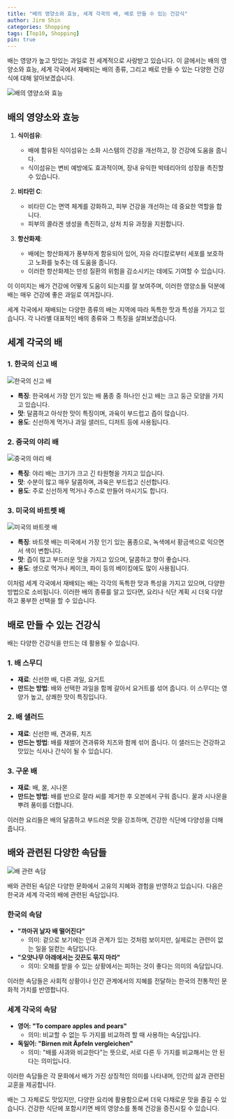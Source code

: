 ```yaml
---
title: "배의 영양소와 효능, 세계 각국의 배, 배로 만들 수 있는 건강식"
author: Jirm Shin
categories: Shopping
tags: [Top10, Shopping]
pin: true
---
```


배는 영양가 높고 맛있는 과일로 전 세계적으로 사랑받고 있습니다. 이 글에서는 배의 영양소와 효능, 세계 각국에서 재배되는 배의 종류, 그리고 배로 만들 수 있는 다양한 건강식에 대해 알아보겠습니다.

<!--more-->

![배의 영양소와 효능](https://source.unsplash.com/1600x900/?pears)

## 배의 영양소와 효능

1. **식이섬유**:
   - 배에 함유된 식이섬유는 소화 시스템의 건강을 개선하고, 장 건강에 도움을 줍니다.
   - 식이섬유는 변비 예방에도 효과적이며, 장내 유익한 박테리아의 성장을 촉진할 수 있습니다.

2. **비타민 C**:
   - 비타민 C는 면역 체계를 강화하고, 피부 건강을 개선하는 데 중요한 역할을 합니다.
   - 피부의 콜라겐 생성을 촉진하고, 상처 치유 과정을 지원합니다.

3. **항산화제**:
   - 배에는 항산화제가 풍부하게 함유되어 있어, 자유 라디칼로부터 세포를 보호하고 노화를 늦추는 데 도움을 줍니다.
   - 이러한 항산화제는 만성 질환의 위험을 감소시키는 데에도 기여할 수 있습니다.

이 이미지는 배가 건강에 어떻게 도움이 되는지를 잘 보여주며, 이러한 영양소들 덕분에 배는 매우 건강에 좋은 과일로 여겨집니다.

세계 각국에서 재배되는 다양한 종류의 배는 지역에 따라 독특한 맛과 특성을 가지고 있습니다. 각 나라별 대표적인 배의 종류와 그 특징을 살펴보겠습니다.

## 세계 각국의 배

### 1. 한국의 신고 배

![한국의 신고 배](https://source.unsplash.com/1600x900/?korean-pear)

- **특징**: 한국에서 가장 인기 있는 배 품종 중 하나인 신고 배는 크고 둥근 모양을 가지고 있습니다. 
- **맛**: 달콤하고 아삭한 맛이 특징이며, 과육이 부드럽고 즙이 많습니다.
- **용도**: 신선하게 먹거나 과일 샐러드, 디저트 등에 사용됩니다.

### 2. 중국의 야리 배

![중국의 야리 배](https://source.unsplash.com/1600x900/?chinese-pear)

- **특징**: 야리 배는 크기가 크고 긴 타원형을 가지고 있습니다.
- **맛**: 수분이 많고 매우 달콤하며, 과육은 부드럽고 신선합니다.
- **용도**: 주로 신선하게 먹거나 주스로 만들어 마시기도 합니다.

### 3. 미국의 바트렛 배

![미국의 바트렛 배](https://source.unsplash.com/1600x900/?bartlett-pear)

- **특징**: 바트렛 배는 미국에서 가장 인기 있는 품종으로, 녹색에서 황금색으로 익으면서 색이 변합니다.
- **맛**: 즙이 많고 부드러운 맛을 가지고 있으며, 달콤하고 향이 좋습니다.
- **용도**: 생으로 먹거나 케이크, 파이 등의 베이킹에도 많이 사용됩니다.

이처럼 세계 각국에서 재배되는 배는 각각의 독특한 맛과 특성을 가지고 있으며, 다양한 방법으로 소비됩니다. 이러한 배의 종류를 알고 있다면, 요리나 식단 계획 시 더욱 다양하고 풍부한 선택을 할 수 있습니다.

## 배로 만들 수 있는 건강식
배는 다양한 건강식을 만드는 데 활용될 수 있습니다.

### 1. 배 스무디
- **재료**: 신선한 배, 다른 과일, 요거트
- **만드는 방법**: 배와 선택한 과일을 함께 갈아서 요거트를 섞어 줍니다. 이 스무디는 영양가 높고, 상쾌한 맛이 특징입니다.

### 2. 배 샐러드
- **재료**: 신선한 배, 견과류, 치즈
- **만드는 방법**: 배를 채썰어 견과류와 치즈와 함께 섞어 줍니다. 이 샐러드는 건강하고 맛있는 식사나 간식이 될 수 있습니다.

### 3. 구운 배
- **재료**: 배, 꿀, 시나몬
- **만드는 방법**: 배를 반으로 잘라 씨를 제거한 후 오븐에서 구워 줍니다. 꿀과 시나몬을 뿌려 풍미를 더합니다.

이러한 요리들은 배의 달콤하고 부드러운 맛을 강조하며, 건강한 식단에 다양성을 더해줍니다.

## 배와 관련된 다양한 속담들

![배 관련 속담](https://source.unsplash.com/1600x900/?pears)

배와 관련된 속담은 다양한 문화에서 고유의 지혜와 경험을 반영하고 있습니다. 다음은 한국과 세계 각국의 배에 관련된 속담입니다.

### 한국의 속담
- **"까마귀 날자 배 떨어진다"**
  - 의미: 겉으로 보기에는 인과 관계가 있는 것처럼 보이지만, 실제로는 관련이 없는 일을 일컫는 속담입니다.
- **"오얏나무 아래에서는 갓끈도 묶지 마라"**
  - 의미: 오해를 받을 수 있는 상황에서는 피하는 것이 좋다는 의미의 속담입니다.

이러한 속담들은 사회적 상황이나 인간 관계에서의 지혜를 전달하는 한국의 전통적인 문화적 가치를 반영합니다. 

### 세계 각국의 속담
- **영어: "To compare apples and pears"**
  - 의미: 비교할 수 없는 두 가지를 비교하려 할 때 사용하는 속담입니다.
- **독일어: "Birnen mit Äpfeln vergleichen"**
  - 의미: "배를 사과와 비교한다"는 뜻으로, 서로 다른 두 가지를 비교해서는 안 된다는 의미입니다.

이러한 속담들은 각 문화에서 배가 가진 상징적인 의미를 나타내며, 인간의 삶과 관련된 교훈을 제공합니다.

배는 그 자체로도 맛있지만, 다양한 요리에 활용함으로써 더욱 다채로운 맛을 즐길 수 있습니다. 건강한 식단에 포함시키면 배의 영양소를 통해 건강을 증진시킬 수 있습니다.
